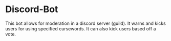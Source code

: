 # Discord-Bot

This bot allows for moderation in a discord server (guild). It warns and kicks users for using specified cursewords. It can also kick users based off a vote.
